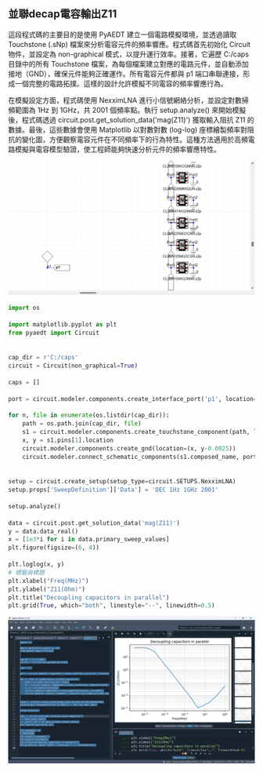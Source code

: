 並聯decap電容輸出Z11
---

這段程式碼的主要目的是使用 PyAEDT 建立一個電路模擬環境，並透過讀取 Touchstone (.sNp) 檔案來分析電容元件的頻率響應。程式碼首先初始化 Circuit 物件，並設定為 non-graphical 模式，以提升運行效率。接著，它遍歷 C:/caps 目錄中的所有 Touchstone 檔案，為每個檔案建立對應的電路元件，並自動添加接地（GND），確保元件能夠正確運作。所有電容元件都與 p1 端口串聯連接，形成一個完整的電路拓撲。這樣的設計允許模擬不同電容的頻率響應行為。

在模擬設定方面，程式碼使用 NexximLNA 進行小信號網絡分析，並設定對數掃頻範圍為 1Hz 到 1GHz，共 2001 個頻率點。執行 setup.analyze() 來開始模擬後，程式碼透過 circuit.post.get_solution_data('mag(Z11)') 獲取輸入阻抗 Z11 的數據。最後，這些數據會使用 Matplotlib 以對數對數 (log-log) 座標繪製頻率對阻抗的變化圖，方便觀察電容元件在不同頻率下的行為特性。這種方法適用於高頻電路模擬與電容模型驗證，使工程師能夠快速分析元件的頻率響應特性。

![2025-03-20_09-22-20](/assets/2025-03-20_09-22-20.png)

```python
import os

import matplotlib.pyplot as plt
from pyaedt import Circuit


cap_dir = r'C:/caps'
circuit = Circuit(non_graphical=True)

caps = []

port = circuit.modeler.components.create_interface_port('p1', location=(-0.05,0))

for n, file in enumerate(os.listdir(cap_dir)):
    path = os.path.join(cap_dir, file)
    s1 = circuit.modeler.components.create_touchstone_component(path, location=(0.01, n*0.01))
    x, y = s1.pins[1].location
    circuit.modeler.components.create_gnd(location=(x, y-0.0025))
    circuit.modeler.connect_schematic_components(s1.composed_name, port.schematic_id, 1, 0, use_wire=False)


setup = circuit.create_setup(setup_type=circuit.SETUPS.NexximLNA)
setup.props['SweepDefinition']['Data'] = 'DEC 1Hz 1GHz 2001'

setup.analyze()

data = circuit.post.get_solution_data('mag(Z11)')
y = data.data_real()
x = [1e3*i for i in data.primary_sweep_values]
plt.figure(figsize=(6, 4))

plt.loglog(x, y)
# 標籤與標題
plt.xlabel("Freq(MHz)")
plt.ylabel("Z11(Ohm)")
plt.title("Decoupling capacitors in parallel")
plt.grid(True, which="both", linestyle="--", linewidth=0.5)

```

![2025-03-20_12-58-20](/assets/2025-03-20_12-58-20.png)